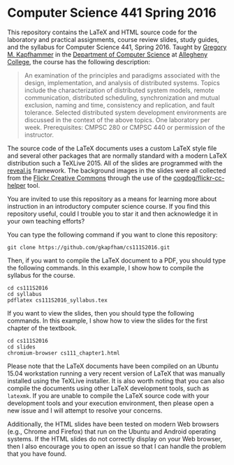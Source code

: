 # Computer Science 441 Spring 2016

This repository contains the LaTeX and HTML source code for the laboratory and practical assignments, course review
slides, study guides, and the syllabus for Computer Science 441, Spring 2016.  Taught by [Gregory M.
Kapfhammer](http://www.cs.allegheny.edu/sites/gkapfham) in the [Department of Computer
Science](http://www.cs.allegheny.edu) at [Allegheny College](http://www.allegheny.edu), the course has the following
description:

> An examination of the principles and paradigms associated with the design, implementation, and analysis of distributed
> systems. Topics include the characterization of distributed system models, remote communication, distributed scheduling,
> synchronization and mutual exclusion, naming and time, consistency and replication, and fault tolerance. Selected
> distributed system development environments are discussed in the context of the above topics. One laboratory per week.
> Prerequisites: CMPSC 280 or CMPSC 440 or permission of the instructor.

The source code of the LaTeX documents uses a custom LaTeX style file and several other packages that are normally
standard with a modern LaTeX distribution such a TeXLive 2015. All of the slides are programmed with the
[reveal.js](https://github.com/hakimel/reveal.js/) framework. The background images in the slides were all collected
from the [Flickr Creative Commons](https://www.flickr.com/creativecommons/) through the use of the
[cogdog/flickr-cc-helper](https://github.com/cogdog/flickr-cc-helper) tool.

You are invited to use this repository as a means for learning more about instruction in an introductory computer
science course. If you find this repository useful, could I trouble you to star it and then acknowledge it in your own
teaching efforts?

You can type the following command if you want to clone this repository:

```shell
git clone https://github.com/gkapfham/cs111S2016.git
```

Then, if you want to compile the LaTeX document to a PDF, you should type the following commands. In this example, I
show how to compile the syllabus for the course.

```shell
cd cs111S2016
cd syllabus
pdflatex cs111S2016_syllabus.tex
```

If you want to view the slides, then you should type the following commands. In this example, I show how to view the
slides for the first chapter of the textbook.

```shell
cd cs111S2016
cd slides
chromium-browser cs111_chapter1.html
```

Please note that the LaTeX documents have been compiled on an Ubuntu 15.04 workstation running a very recent version of
LaTeX that was manually installed using the TeXLive installer.  It is also worth noting that you can also compile the
documents using other LaTeX development tools, such as `latexmk`. If you are unable to compile the LaTeX source code
with your development tools and your execution environment, then please open a new issue and I will attempt to resolve
your concerns.

Additionally, the HTML slides have been tested on modern Web browsers (e.g., Chrome and Firefox) that run on the Ubuntu
and Android operating systems.  If the HTML slides do not correctly display on your Web browser, then I also encourage
you to open an issue so that I can handle the problem that you have found.
